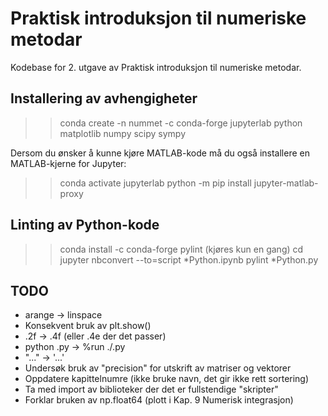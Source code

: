 # Praktisk introduksjon til numeriske metodar
Kodebase for 2. utgave av Praktisk introduksjon til numeriske metodar.

## Installering av avhengigheter
>> conda create -n nummet -c conda-forge jupyterlab python matplotlib numpy scipy sympy

Dersom du ønsker å kunne kjøre MATLAB-kode må du også installere en MATLAB-kjerne for Jupyter:
>> conda activate jupyterlab
>> python -m pip install jupyter-matlab-proxy

## Linting av Python-kode
>> conda install -c conda-forge pylint (kjøres kun en gang)
>> cd <kapittel> 
>> jupyter nbconvert --to=script *Python.ipynb
>> pylint *Python.py

## TODO
* arange -> linspace
* Konsekvent bruk av plt.show()
* .2f -> .4f (eller .4e der det passer)
* python <Scriptnavn>.py -> %run ./<Scriptnavn>.py
* "..." -> '...'
* Undersøk bruk av "precision" for utskrift av matriser og vektorer
* Oppdatere kapittelnumre (ikke bruke navn, det gir ikke rett sortering)
* Ta med import av biblioteker der det er fullstendige "skripter"
* Forklar bruken av np.float64 (plott i Kap. 9 Numerisk integrasjon)
